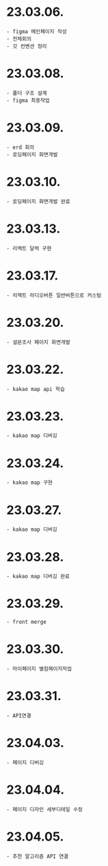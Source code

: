 # 23.03.06.
```
- figma 메인페이지 작성
- 전체회의
- 깃 컨벤션 정리
```
# 23.03.08.
```
- 폴더 구조 설계
- figma 최종작업
```
# 23.03.09.
```
- erd 회의
- 로딩페이지 화면개발
```
# 23.03.10.
```
- 로딩페이지 화면개발 완료
```
# 23.03.13.
```
- 리액트 달력 구현
```
# 23.03.17.
```
- 리액트 라디오버튼 일반버튼으로 커스텀
```
# 23.03.20.
```
- 설문조사 페이지 화면개발
```
# 23.03.22.
```
- kakao map api 학습
```
# 23.03.23.
```
- kakao map 디버깅
```
# 23.03.24.
```
- kakao map 구현
```
# 23.03.27.
```
- kakao map 디버깅
```
# 23.03.28.
```
- kakao map 디버깅 완료
```
# 23.03.29.
```
- front merge
```
# 23.03.30.
```
- 마이페이지 별점페이지작업
```
# 23.03.31.
```
- API연결
```
# 23.04.03.
```
- 페이지 디버깅
```
# 23.04.04.
```
- 페이지 디자인 세부디테일 수정
```
# 23.04.05.
```
- 추천 알고리즘 API 연결
```
